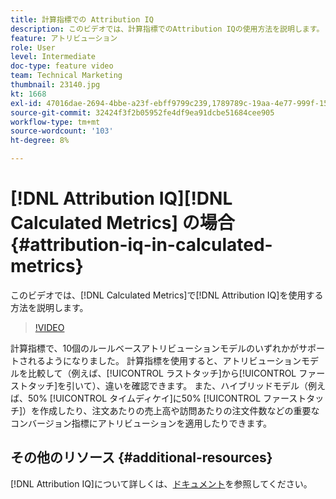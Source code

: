 ```yaml
---
title: 計算指標での Attribution IQ
description: このビデオでは、計算指標でのAttribution IQの使用方法を説明します。
feature: アトリビューション
role: User
level: Intermediate
doc-type: feature video
team: Technical Marketing
thumbnail: 23140.jpg
kt: 1668
exl-id: 47016dae-2694-4bbe-a23f-ebff9799c239,1789789c-19aa-4e77-999f-15fa11b7f858,1789789c-19aa-4e77-999f-15fa11b7f858,47016dae-2694-4bbe-a23f-ebff9799c239
source-git-commit: 32424f3f2b05952fe4df9ea91dcbe51684cee905
workflow-type: tm+mt
source-wordcount: '103'
ht-degree: 8%

---
```


# [!DNL Attribution IQ][!DNL Calculated Metrics] の場合  {#attribution-iq-in-calculated-metrics}

このビデオでは、[!DNL Calculated Metrics]で[!DNL Attribution IQ]を使用する方法を説明します。

>[!VIDEO](https://video.tv.adobe.com/v/23140/?quality=12)

計算指標で、10個のルールベースアトリビューションモデルのいずれかがサポートされるようになりました。 計算指標を使用すると、アトリビューションモデルを比較して（例えば、[!UICONTROL ラストタッチ]から[!UICONTROL ファーストタッチ]を引いて）、違いを確認できます。 また、ハイブリッドモデル（例えば、50% [!UICONTROL タイムディケイ]に50% [!UICONTROL ファーストタッチ]）を作成したり、注文あたりの売上高や訪問あたりの注文件数などの重要なコンバージョン指標にアトリビューションを適用したりできます。

## その他のリソース {#additional-resources}

[!DNL Attribution IQ]について詳しくは、[ドキュメント](https://experienceleague.adobe.com/docs/analytics/analyze/analysis-workspace/attribution/overview.html)を参照してください。
